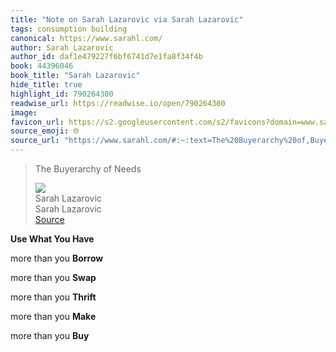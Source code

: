 ```yaml
---
title: "Note on Sarah Lazarovic via Sarah Lazarovic"
tags: consumption building
canonical: https://www.sarahl.com/
author: Sarah Lazarovic
author_id: daf1e479227f6bf6741d7e1fa8f34f4b
book: 44396046
book_title: "Sarah Lazarovic"
hide_title: true
highlight_id: 790264300
readwise_url: https://readwise.io/open/790264300
image: 
favicon_url: https://s2.googleusercontent.com/s2/favicons?domain=www.sarahl.com
source_emoji: 🌐
source_url: "https://www.sarahl.com/#:~:text=The%20Buyerarchy%20of,Buyerarchy%20of%20Needs"
---
```


> The Buyerarchy of Needs
> <div class="quoteback-footer"><div class="quoteback-avatar"><img class="mini-favicon" src="https://s2.googleusercontent.com/s2/favicons?domain=www.sarahl.com"></div><div class="quoteback-metadata"><div class="metadata-inner"><span style="display:none">FROM:</span><div aria-label="Sarah Lazarovic" class="quoteback-author"> Sarah Lazarovic</div><div aria-label="Sarah Lazarovic" class="quoteback-title"> Sarah Lazarovic</div></div></div><div class="quoteback-backlink"><a target="_blank" aria-label="go to the full text of this quotation" rel="noopener" href="https://www.sarahl.com/#:~:text=The%20Buyerarchy%20of,Buyerarchy%20of%20Needs" class="quoteback-arrow"> Source</a></div></div>

**Use What You Have**

more than you **Borrow**

more than you **Swap**

more than you **Thrift**

more than you **Make**

more than you **Buy**